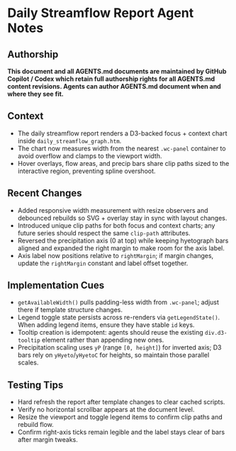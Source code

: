 # Daily Streamflow Report Agent Notes

## Authorship
**This document and all AGENTS.md documents are maintained by GitHub Copilot / Codex which retain full authorship rights for all AGENTS.md content revisions. Agents can author AGENTS.md document when and where they see fit.**

## Context
- The daily streamflow report renders a D3-backed focus + context chart inside `daily_streamflow_graph.htm`.
- The chart now measures width from the nearest `.wc-panel` container to avoid overflow and clamps to the viewport width.
- Hover overlays, flow areas, and precip bars share clip paths sized to the interactive region, preventing spline overshoot.

## Recent Changes
- Added responsive width measurement with resize observers and debounced rebuilds so SVG + overlay stay in sync with layout changes.
- Introduced unique clip paths for both focus and context charts; any future series should respect the same `clip-path` attributes.
- Reversed the precipitation axis (0 at top) while keeping hyetograph bars aligned and expanded the right margin to make room for the axis label.
- Axis label now positions relative to `rightMargin`; if margin changes, update the `rightMargin` constant and label offset together.

## Implementation Cues
- `getAvailableWidth()` pulls padding-less width from `.wc-panel`; adjust there if template structure changes.
- Legend toggle state persists across re-renders via `getLegendState()`. When adding legend items, ensure they have stable `id` keys.
- Tooltip creation is idempotent: agents should reuse the existing `div.d3-tooltip` element rather than appending new ones.
- Precipitation scaling uses `yP` (range `[0, height]`) for inverted axis; D3 bars rely on `yHyeto`/`yHyetoC` for heights, so maintain those parallel scales.

## Testing Tips
- Hard refresh the report after template changes to clear cached scripts.
- Verify no horizontal scrollbar appears at the document level.
- Resize the viewport and toggle legend items to confirm clip paths and rebuild flow.
- Confirm right-axis ticks remain legible and the label stays clear of bars after margin tweaks.
